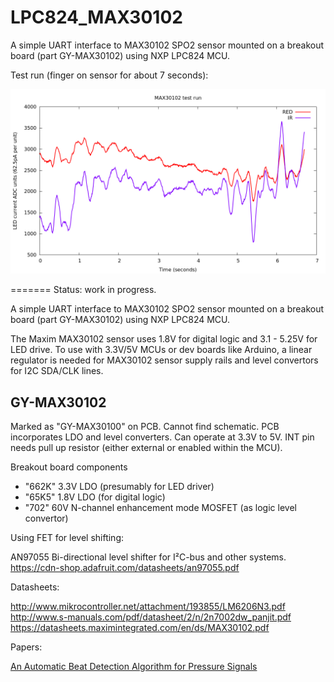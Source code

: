 # LPC824_MAX30102

A simple UART interface to MAX30102 SPO2 sensor mounted on a breakout board (part GY-MAX30102) using NXP LPC824 MCU.

Test run (finger on sensor for about 7 seconds):

![test run chart](./doc/run1.png)

=======
Status: work in progress.

A simple UART interface to MAX30102 SPO2 sensor mounted on a breakout board (part GY-MAX30102) using NXP LPC824 MCU. 

The Maxim MAX30102 sensor uses 1.8V for digital logic and 3.1 - 5.25V for LED drive. To use with 3.3V/5V MCUs or dev boards like Arduino, a linear regulator is needed for MAX30102 sensor supply rails and level convertors for I2C SDA/CLK lines.

## GY-MAX30102

Marked as "GY-MAX30100" on PCB. Cannot find schematic. PCB incorporates LDO and level converters. Can operate at 3.3V to 5V.
INT pin needs pull up resistor (either external or enabled within the MCU).

Breakout board components

* "662K" 3.3V LDO (presumably for LED driver)
* "65K5" 1.8V LDO  (for digital logic)
* "702" 60V N-channel enhancement mode MOSFET (as logic level convertor)

Using FET for level shifting:

AN97055 Bi-directional level shifter for I²C-bus and other systems.
https://cdn-shop.adafruit.com/datasheets/an97055.pdf

Datasheets:

http://www.mikrocontroller.net/attachment/193855/LM6206N3.pdf
http://www.s-manuals.com/pdf/datasheet/2/n/2n7002dw_panjit.pdf
https://datasheets.maximintegrated.com/en/ds/MAX30102.pdf

Papers:

[An Automatic Beat Detection Algorithm
for Pressure Signals](./doc/BeatDetection.pdf)


